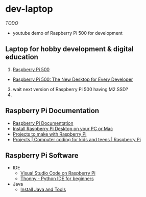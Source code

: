 # dev-laptop

*TODO*
* youtube demo of Raspberry Pi 500 for development


## Laptop for hobby development & digital education

1. [Raspberry Pi 500](https://www.raspberrypi.com/products/raspberry-pi-500/)
  * [Raspberry Pi 500: The New Desktop for Every Developer](https://pipwr.com/raspberry-pi-500-the-new-desktop-for-every-developer/)
3. wait next version of Raspberry Pi 500 having M2.SSD?
4. 


## Raspberry Pi Documentation

* [Raspberry Pi Documentation](https://www.raspberrypi.com/documentation/)
* [Install Raspberry Pi Desktop on your PC or Mac](https://projects.raspberrypi.org/en/projects/install-raspberry-pi-desktop/)
* [Projects to make with Raspberry Pi](https://www.raspberrypi.com/resources/make/)
* [Projects | Computer coding for kids and teens | Raspberry Pi](https://projects.raspberrypi.org/en)

## Raspberry Pi Software

* IDE
  * [Visual Studio Code on Raspberry Pi](https://code.visualstudio.com/docs/setup/raspberry-pi)
  * [Thonny - Python IDE for beginners](https://thonny.org/)
* Java
  * [Install Java and Tools](https://www.pi4j.com/prepare/install-java/)
